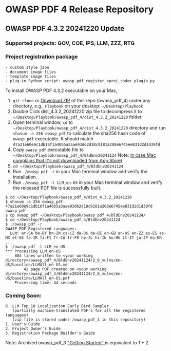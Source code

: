 # OWASP PDF 4 Release Repository
## OWASP PDF 4.3.2 20241220 Update
### Supported projects: GOV, COE, IPS, LLM, ZZZ, RTG
### Project registration package
    - custom style json
    - document image files
    - template image files
    - plug-in Python script: owasp_pdf_register_<proj_code>_plugin.py

To install OWASP PDF 4.3.2 executable on your Mac,
1. `git clone` or [Download ZIP](https://github.com/tetsuoseto/owasp_pdf_4/archive/refs/heads/main.zip) of this repo (owasp_pdf_4) under any directory, e.g., `Playbook` on your desktop: `~/Desktop/Playbook`
2. Double Click dist_4.3.2_20241220 zip file to decompress it to `~/Desktop/Playbook/owasp_pdf_4/dist_4.3.2_20241220` folder
3. Open terminal window, `cd` to `~/Desktop/Playbook/owasp_pdf_4/dist_4.3.2_20241220` directory and run `shasum -a 256 owasp_pdf` to calculate the sha256 hash code of `owasp_pdf` executable. It should match `47a21e60e9c1db16f1a40b5a3aae93d62d18c9181a208e6745ee831d2d1d39fd`
4. Copy `owasp_pdf` executable file to `~/Desktop/Playbook/owasp_pdf_4/BldEnv20241124`
    Note: [in case Mac complains that it's not downloaded from App Store](https://support.apple.com/guide/mac-help/if-an-app-is-not-from-the-mac-app-store-mh40620/11.0/mac/11.0))
5. `cd ~/Desktop/Playbook/owasp_pdf_4/BldEnv20241124`
6. Run `./owasp_pdf -r` in your Mac terminal window and verify the installation.
7. Run `./owasp_pdf -l LLM_en-US` in your Mac terminal window and verify the released PDF file is successfully built.

```
$ cd ~/Desktop/Playbook/owasp_pdf_4/dist_4.3.2_20241220
$ shasum -a 256 owasp_pdf
47a21e60e9c1db16f1a40b5a3aae93d62d18c9181a208e6745ee831d2d1d39fd  owasp_pdf
$ cp owasp_pdf ~/Desktop/Playbook/owasp_pdf_4/BldEnv20241124/
$ cd ~/Desktop/Playbook/owasp_pdf_4/BldEnv20241124
$ ./owasp_pdf -r
OWASP_PDF Registered Languages:
  LLM: ar-SA be-BY bn-IN cs-CZ da-DK de-DE en-GB en-US en-ZZ es-ES es-MX et-EE fa-IR fi-FI fr-CA fr-FR he-IL hi-IN hu-HU it-IT ja-JP ko-KR ...
$ ./owasp_pdf -l LLM_en-US
*** Processing LLM_en-US
    804 lines written to <your working directory>/owasp_pdf_4/BldEnv20241124/2_0_vulns/en-US/baseline/LLMAll_en-US.md
        42 page PDF created on <your working directory>/owasp_pdf_4/BldEnv20241124/2_0_vulns/en-US/baseline/LLMAll_en-US.pdf
    Processing time: 44 seconds
```

### Coming Soon:
    0. LLM Top 10 Localization Early Bird Sampler
       (partially machine-translated PDF's for all the registered languages)
       (zip file is stored under /owasp_pdf_4 in this repository)
    1. User's Guide
    2. Project Owner's Guide
    3. Registration Package Builder's Guide
Note: Archived owasp_pdf_3 ["Getting Started" ](https://github.com/tetsuoseto/owasp_pdf_4/blob/main/doc_archives/owasp_pdf_3/README.pdf) is equivalent to 1 + 2.

